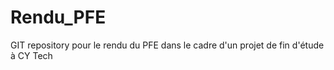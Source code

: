 # Rendu_PFE
GIT repository pour le rendu du PFE dans le cadre d'un projet de fin d'étude à CY Tech 
